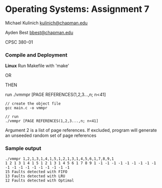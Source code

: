 # Operating Systems: Assignment 7
Michael Kulinich
kulinich@chapman.edu

Ayden Best
bbest@chapman.edu

CPSC 380-01



### Compile and Deployment

**Linux**
Run Makefile with 'make'

OR


THEN

run ./vmmpr [PAGE REFERENCES(1,2,3...,n; n<41]


```
// create the object file
gcc main.c -o vmmpr

// run
./vmmpr [PAGE REFERENCES(1,2,3...,n; n<41]
```
Argument 2 is a list of page references. If excluded, program will generate an unseeded random set of page references


### Sample output
```
./vmmpr 1,2,1,3,1,4,1,5,1,2,1,3,1,4,5,6,1,7,8,9,1
1 2 1 3 1 4 1 5 1 2 1 3 1 4 5 6 1 7 8 9 1 -1 -1 -1 -1 -1 -1 -1 -1 -1 -1 -1 -1 -1 -1 -1 -1 -1 -1 -1
15 Faults detected with FIFO
13 Faults detected with LRU
12 Faults detected with Optimal
```

